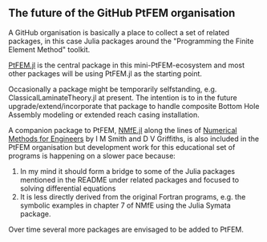 ## The future of the GitHub PtFEM organisation

A GitHub organisation is basically a place to collect a set of related packages, in this case Julia packages around the "Programming the Finite Element Method" toolkit.

[PtFEM.jl](https://github.com/goedman/PtFEM.jl) is the central package in this mini-PtFEM-ecosystem and most other packages will be using PtFEM.jl as the starting point. 

Occasionally a package might be temporarily selfstanding, e.g. ClassicalLaminateTheory.jl at present. The intention is to in the future upgrade/extend/incorporate that package to handle composite Bottom Hole Assembly modeling or extended reach casing installation.

A companion package to PtFEM, [NMfE.jl](https://github.com/goedman/NMfE.jl) along the lines of [Numerical Methods for Engineers](https://www.crcpress.com/Numerical-Methods-for-Engineers-Second-Edition/Griffiths-Smith/p/book/9781584884019) by I M Smith and D V Griffiths, is also included in the PtFEM organisation but development work for this educational set of programs is happening on a slower pace because:
1. In my mind it should form a bridge to some of the  Julia packages mentioned in the README under related packages and focused to solving differential equations
2. It is less directly derived from the original Fortran programs, e.g. the symbolic examples in chapter 7 of NMfE using the Julia Symata package.

Over time several more packages are envisaged to be added to PtFEM.

